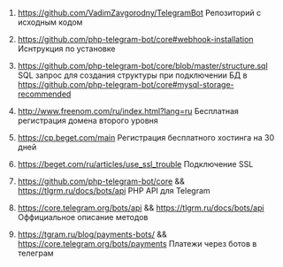 1) https://github.com/VadimZavgorodny/TelegramBot Репозиторий с исходным кодом 

2) https://github.com/php-telegram-bot/core#webhook-installation Иснтрукция по установке

3) https://github.com/php-telegram-bot/core/blob/master/structure.sql SQL запрос для создания структуры при подключении БД в https://github.com/php-telegram-bot/core#mysql-storage-recommended

4) http://www.freenom.com/ru/index.html?lang=ru Бесплатная регистрация домена второго уровня

5) https://cp.beget.com/main Регистрация бесплатного хостинга на 30 дней

6) https://beget.com/ru/articles/use_ssl_trouble Подключение SSL

7) https://github.com/php-telegram-bot/core && https://tlgrm.ru/docs/bots/api PHP API для Telegram 

8) https://core.telegram.org/bots/api && https://tlgrm.ru/docs/bots/api Оффициальное описание методов

9) https://tgram.ru/blog/payments-bots/ && https://core.telegram.org/bots/payments Платежи через ботов в телеграм
